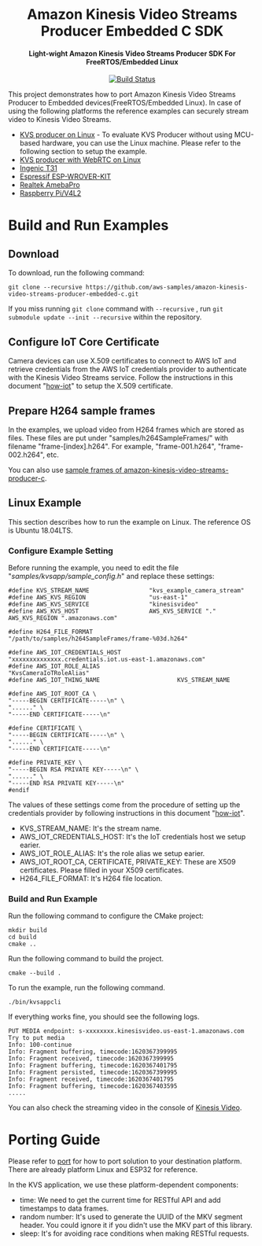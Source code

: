 <h1 style = "text-align: center;">
  Amazon Kinesis Video Streams Producer Embedded C SDK
  <br>
</h1>

<h4 style = "text-align: center;">
  Light-wight Amazon Kinesis Video Streams Producer SDK For FreeRTOS/Embedded Linux
</h4>

<p style = "text-align: center;">
  <a href="https://github.com/aws-samples/amazon-kinesis-video-streams-producer-embedded-c/actions/workflows/cmake.yml"> <img src="https://github.com/aws-samples/amazon-kinesis-video-streams-producer-embedded-c/actions/workflows/cmake.yml/badge.svg?branch=main" alt="Build Status"> </a>
</p>

This project demonstrates how to port Amazon Kinesis Video Streams Producer to Embedded devices(FreeRTOS/Embedded Linux). In case of using the following platforms the reference examples can securely stream video to Kinesis Video Streams.

- [KVS producer on Linux](samples/kvsapp) - To evaluate KVS Producer without using MCU-based hardware, you can use the Linux machine. Please refer to the following section to setup the example.
- [KVS producer with WebRTC on Linux](samples/kvs-with-webrtc)
- [Ingenic T31](samples/kvsapp-ingenic-t31)
- [Espressif ESP-WROVER-KIT](samples/kvs-esp32/)
- [Realtek AmebaPro](samples/kvs-amebapro)
- [Raspberry Pi/V4L2](samples/kvsapp/RPi.md)

# Build and Run Examples

## Download

To download, run the following command:

```
git clone --recursive https://github.com/aws-samples/amazon-kinesis-video-streams-producer-embedded-c.git
```

If you miss running `git clone` command with `--recursive` , run `git submodule update --init --recursive` within the repository.

## Configure IoT Core Certificate

Camera devices can use X.509 certificates to connect to AWS IoT and retrieve credentials from the AWS IoT credentials provider to authenticate with the Kinesis Video Streams service. Follow the instructions in this document "[how-iot](https://docs.aws.amazon.com/kinesisvideostreams/latest/dg/how-iot.html)" to setup the X.509 certificate.

## Prepare H264 sample frames

In the examples, we upload video from H264 frames which are stored as files. These files are put under "samples/h264SampleFrames/" with filename "frame-[index].h264".  For example, "frame-001.h264", "frame-002.h264", etc.

You can also use [sample frames of amazon-kinesis-video-streams-producer-c](https://github.com/awslabs/amazon-kinesis-video-streams-producer-c/tree/master/samples/h264SampleFrames).

## Linux Example

This section describes how to run the example on Linux. The reference OS is Ubuntu 18.04LTS.

### Configure Example Setting

Before running the example, you need to edit the file "*samples/kvsapp/sample_config.h*" and replace these settings:

```
#define KVS_STREAM_NAME                 "kvs_example_camera_stream"
#define AWS_KVS_REGION                  "us-east-1"
#define AWS_KVS_SERVICE                 "kinesisvideo"
#define AWS_KVS_HOST                    AWS_KVS_SERVICE "." AWS_KVS_REGION ".amazonaws.com"

#define H264_FILE_FORMAT                "/path/to/samples/h264SampleFrames/frame-%03d.h264"

#define AWS_IOT_CREDENTIALS_HOST                "xxxxxxxxxxxxxx.credentials.iot.us-east-1.amazonaws.com"
#define AWS_IOT_ROLE_ALIAS                      "KvsCameraIoTRoleAlias"
#define AWS_IOT_THING_NAME                      KVS_STREAM_NAME

#define AWS_IOT_ROOT_CA \
"-----BEGIN CERTIFICATE-----\n" \
"......" \
"-----END CERTIFICATE-----\n"

#define CERTIFICATE \
"-----BEGIN CERTIFICATE-----\n" \
"......" \
"-----END CERTIFICATE-----\n"

#define PRIVATE_KEY \
"-----BEGIN RSA PRIVATE KEY-----\n" \
"......" \
"-----END RSA PRIVATE KEY-----\n"
#endif
```

The values of these settings come from the procedure of setting up the credentials provider by following instructions in this document "[how-iot](https://docs.aws.amazon.com/kinesisvideostreams/latest/dg/how-iot.html)".

*   KVS_STREAM_NAME: It's the stream name.
*   AWS_IOT_CREDENTIALS_HOST: It's the IoT credentials host we setup earier.
*   AWS_IOT_ROLE_ALIAS: It's the role alias we setup earier.
*   AWS_IOT_ROOT_CA, CERTIFICATE, PRIVATE_KEY: These are X509 certificates.  Please filled in your X509 certificates.
*   H264_FILE_FORMAT: It's H264 file location.

### Build and Run Example

Run the following command to configure the CMake project:

```
mkdir build
cd build
cmake ..
```

Run the following command to build the project.

```
cmake --build .
```

To run the example, run the following command.

```
./bin/kvsappcli
```

If everything works fine, you should see the following logs.

```
PUT MEDIA endpoint: s-xxxxxxxx.kinesisvideo.us-east-1.amazonaws.com
Try to put media
Info: 100-continue
Info: Fragment buffering, timecode:1620367399995
Info: Fragment received, timecode:1620367399995
Info: Fragment buffering, timecode:1620367401795
Info: Fragment persisted, timecode:1620367399995
Info: Fragment received, timecode:1620367401795
Info: Fragment buffering, timecode:1620367403595
.....
```

You can also check the streaming video in the console of [Kinesis Video](https://console.aws.amazon.com/kinesisvideo). 

# Porting Guide

Please refer to [port](src/port/) for how to port solution to your destination platform.  There are already platform Linux and ESP32 for reference.

In the KVS application, we use these platform-dependent components:

*   time: We need to get the current time for RESTful API and add timestamps to data frames.
*   random number: It's used to generate the UUID of the MKV segment header.  You could ignore it if you didn't use the MKV part of this library.
*   sleep: It's for avoiding race conditions when making RESTful requests.

